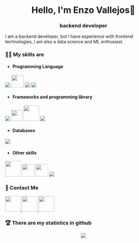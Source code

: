<h1 align="center">Hello, I'm Enzo Vallejos👋</h1>
<h3 align="center">backend developer</h3>

I am a backend developer, but I have experience with frontend technologies, I am also a data science and ML enthusiast.

### 👨‍💻 My skills are
- <h4>Programming Language</h4>

<a><img src="https://img.icons8.com/color/48/000000/javascript.png"/></a>
<a><img height=40px src="https://upload.wikimedia.org/wikipedia/commons/thumb/c/c3/Python-logo-notext.svg/768px-Python-logo-notext.svg.png"/></a>
<a><img src="https://img.icons8.com/color/48/000000/html-5.png"/></a>
<a><img src="https://img.icons8.com/color/48/000000/css3.png"/></a>

- <h4>Frameworks and programming library</h4>

<a><img src="https://img.icons8.com/color/48/000000/nodejs.png"/></a>
<a><img height= 35px src="https://upload.wikimedia.org/wikipedia/commons/thumb/9/95/Vue.js_Logo_2.svg/1184px-Vue.js_Logo_2.svg.png"/></a>
<a><img height=50px src="https://www.vectorlogo.zone/logos/djangoproject/djangoproject-ar21.svg"></a> 
<a><img src="https://img.icons8.com/color/48/000000/bootstrap.png"/></a>

- <h4>Databases</h4>

<a><img src="https://img.icons8.com/color/48/000000/mongodb.png"/></a>

- <h4>Other skills</h4>

<a><img height=50px src="https://github.githubassets.com/images/modules/logos_page/GitHub-Mark.png"/></a>
<a><img height=40px src="https://upload.wikimedia.org/wikipedia/commons/thumb/1/18/GitLab_Logo.svg/1200px-GitLab_Logo.svg.png"/></a>
<a><img height=40px src="https://git-scm.com/images/logos/downloads/Git-Icon-1788C.png"/></a>
<a><img src="https://img.icons8.com/color/48/000000/docker.png"/></a>

### 🤝 Contact Me

<a href="https://www.linkedin.com/in/enzo-nahuel-vallejos-b2a147200/">
  <img height=50px src="https://www.flaticon.es/svg/static/icons/svg/124/124011.svg"/>
</a>
<a href="https://twitter.com/EnzoN_vallejos">
  <img height=50px src="https://www.flaticon.es/svg/static/icons/svg/124/124021.svg"/>
</a>
<a href="mailto:EnzoNahuelVallejos@gmail.com">
  <img height=50px src="https://image.flaticon.com/icons/png/512/281/281769.png"/>
</a>

### 🏆 There are my statistics in github
<p align="center">
  <img src="https://metrics.lecoq.io/EnzoVallejos"/>
</p>
